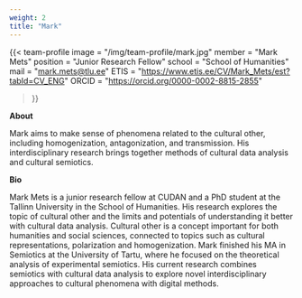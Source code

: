 ```yaml
---
weight: 2
title: "Mark"
---
```


{{< team-profile 
image = "/img/team-profile/mark.jpg"
member = "Mark Mets"
position = "Junior Research Fellow"
school = "School of Humanities"
mail = "mark.mets@tlu.ee"
ETIS = "https://www.etis.ee/CV/Mark_Mets/est?tabId=CV_ENG"
ORCID = "https://orcid.org/0000-0002-8815-2855"
 >}}   

**About**
  
Mark aims to make sense of phenomena related to the cultural other, including homogenization, antagonization, and transmission. His interdisciplinary research brings together methods of cultural data analysis and cultural semiotics.
  

**Bio**  
  
Mark Mets is a junior research fellow at CUDAN and a PhD student at the Tallinn University in the School of Humanities. His research explores the topic of cultural other and the limits and potentials of understanding it better with cultural data analysis. Cultural other is a concept important for both humanities and social sciences, connected to topics such as cultural representations, polarization and homogenization. Mark finished his MA in Semiotics at the University of Tartu, where he focused on the theoretical analysis of experimental semiotics. His current research combines semiotics with cultural data analysis to explore novel interdisciplinary approaches to cultural phenomena with digital methods.